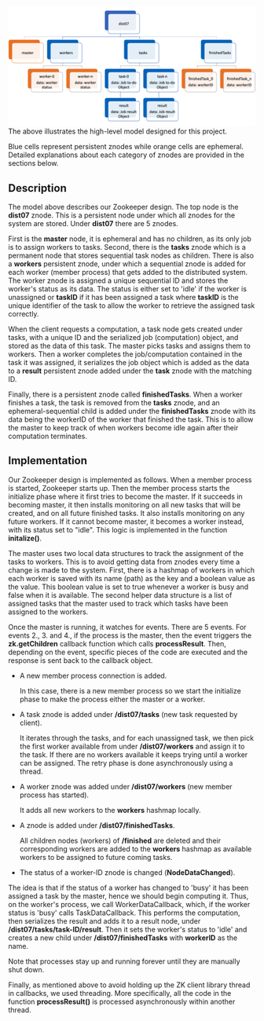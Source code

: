 ![ZK Model](https://github.com/Narimanzk/ZooKeeper/blob/main/updated_zk_model.png)
The above illustrates the high-level model designed for this project. 

Blue cells represent persistent znodes while orange cells are ephemeral. Detailed explanations about each category of znodes are provided in the sections below.

## Description
The model above describes our Zookeeper design. The top node is the __dist07__ znode. This is a persistent node under which all znodes for the system are stored. Under __dist07__ there are 5 znodes.

First is the __master__ node, it is ephemeral and has no children, as its only job is to assign workers to tasks. Second, there is the __tasks__ znode which is a permanent node that stores sequential task nodes as children. There is also a __workers__ persistent znode, under which a sequential znode is added for each worker (member process) that gets added to the distributed system. The worker znode is assigned a unique sequential ID and stores the worker's status as its data. The status is either set to 'idle' if the worker is unassigned or __taskID__ if it has been assigned a task where __taskID__ is the unique identifier of the task to allow the worker to retrieve the assigned task correctly.

When the client requests a computation, a task node gets created under tasks, with a unique ID and the serialized job (computation) object, and stored as the data of this task. The master picks tasks and assigns them to workers. Then a worker completes the job/computation contained in the task it was assigned, it serializes the job object which is added as the data to a __result__ persistent znode added under the __task__ znode with the matching ID. 

Finally, there is a persistent znode called __finishedTasks__. When a worker finishes a task, the task is removed from the __tasks__ znode, and an ephemeral-sequential child is added under the __finishedTasks__ znode with its data being the workerID of the worker that finished the task. This is to allow the master to keep track of when workers become idle again after their computation terminates. 


## Implementation
Our Zookeeper design is implemented as follows. When a member process is started, Zookeeper starts up. Then the member process starts the initialize phase where it first tries to become the master. If it succeeds in becoming master, it then installs monitoring on all new tasks that will be created, and on all future finished tasks. It also installs monitoring on any future workers. If it cannot become master, it becomes a worker instead, with its status set to "idle".  This logic is implemented in the function __initalize()__.

The master uses two local data structures to track the assignment of the tasks to workers. This is to avoid getting data from znodes every time a change is made to the system. First, there is a hashmap of workers in which each worker is saved with its name (path) as the key and a boolean value as the value. This boolean value is set to true whenever a worker is busy and false when it is available. The second helper data structure is a list of assigned tasks that the master used to track which tasks have been assigned to the workers.

Once the master is running, it watches for events. There are 5 events. For events 2., 3. and 4., if the process is the master, then the event triggers the __zk.getChildren__ callback function which calls __processResult__. Then, depending on the event, specific pieces of the code are executed and the response is sent back to the callback object.

  - A new member process connection is added.
  
      In this case, there is a new member process so we start the initialize phase to make the process either the master or a worker.
  - A task znode is added under __/dist07/tasks__ (new task requested by client).
  
      It iterates through the tasks, and for each unassigned task, we then pick the first worker available from under __/dist07/workers__ and assign it to the task. If there are no workers available it keeps trying until a worker can be assigned. The retry phase is done asynchronously using a thread.
  - A worker znode was added under __/dist07/workers__ (new member process has started).
  
      It adds all new workers to the __workers__ hashmap locally.
  - A znode is added under __/dist07/finishedTasks__.
  
      All children nodes (workers) of __/finished__ are deleted and their corresponding workers are added to the  __workers__ hashmap as available workers to be assigned to future coming tasks.
  - The status of a worker-ID znode is changed (__NodeDataChanged__).
  
  The idea is that if the status of a worker has changed to 'busy' it has been assigned a task by the master, hence we should begin computing it. Thus, on the worker's process, we call WorkerDataCallback, which, if the worker status is 'busy' calls TaskDataCallback. This performs the computation, then serializes the result and adds it to a result node, under __/dist07/tasks/task-ID/result__. Then it sets the worker's status to 'idle' and creates a new child under __/dist07/finishedTasks__ with __workerID__ as the name. 

Note that processes stay up and running forever until they are manually shut down. 

Finally, as mentioned above to avoid holding up the ZK client library thread in callbacks, we used threading. More specifically, all the code in the function __processResult()__ is processed asynchronously within another thread.
